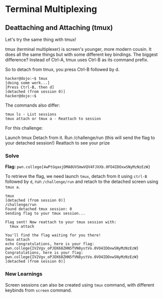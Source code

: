 # Terminal Multiplexing

## Deattaching and Attaching (tmux)
Let's try the same thing with tmux!

tmux (terminal multiplexer) is screen's younger, more modern cousin. It does all the same things but with some different key bindings. The biggest difference? Instead of Ctrl-A, tmux uses Ctrl-B as its command prefix.

So to detach from tmux, you press Ctrl-B followed by d.
```
hacker@dojo:~$ tmux
[doing some work...]
[Press Ctrl-B, then d]
[detached (from session 0)]
hacker@dojo:~$ 
```
The commands also differ:
```
tmux ls - List sessions
tmux attach or tmux a - Reattach to session
```
For this challenge:

Launch tmux
Detach from it.
Run /challenge/run (this will send the flag to your detached session!)
Reattach to see your prize

### Solve
**Flag:** `pwn.college{4wPtGqaxjDMA8UVSmwVQV4FJXXb.0FO4IDOxwSNyMzNzEzW}`

To retrieve the flag, we need launch `tmux`, detach from it using `ctrl-B` followed by `d`, run `/challenge/run` and retach to the detached screen using `tmux a`.
```
tmux
[detached (from session 0)]
/challenge/run
Found detached tmux session: 0
Sending flag to your tmux session...

Flag sent! Now reattach to your tmux session with:
  tmux attach

You'll find the flag waiting for you there!
tmux attach
echo Congratulations, here is your flag: pwn.college{IV2Vgv_oPJEK68ZHN5fVN8ystVo.0VO4IDOxwSNyMzNzEzW}
Congratulations, here is your flag: pwn.college{IV2Vgv_oPJEK68ZHN5fVN8ystVo.0VO4IDOxwSNyMzNzEzW}
[detached (from session 0)]
```
### New Learnings

Screen sessions can also be created using `tmux` command, with different keybinds from `screen` command.